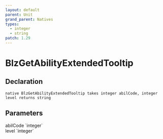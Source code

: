 ```yaml
---
layout: default
parent: Unit
grand_parent: Natives
types:
  - integer
  - string
patch: 1.29
---
```


# BlzGetAbilityExtendedTooltip

## Declaration

```
native BlzGetAbilityExtendedTooltip takes integer abilCode, integer level returns string
```

## Parameters
<dl>
  <dt>abilCode `integer`</dt>
  <dd></dd>

  <dt>level `integer`</dt>
  <dd></dd>
</dl>